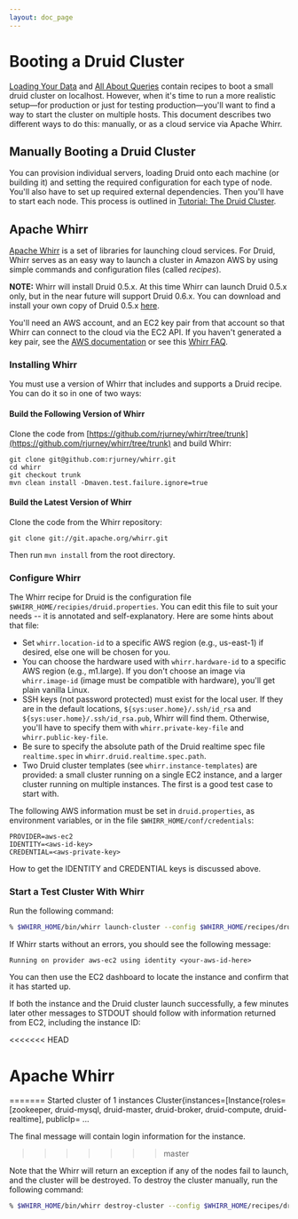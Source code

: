 ```yaml
---
layout: doc_page
---
```


# Booting a Druid Cluster
[Loading Your Data](Tutorial%3A-Loading-Your-Data-Part-2.html) and [All About Queries](Tutorial%3A-All-About-Queries.html) contain recipes to boot a small druid cluster on localhost. However, when it's time to run a more realistic setup&mdash;for production or just for testing production&mdash;you'll want to find a way to start the cluster on multiple hosts. This document describes two different ways to do this: manually, or as a cloud service via Apache Whirr.

## Manually Booting a Druid Cluster
You can provision individual servers, loading Druid onto each machine (or building it) and setting the required configuration for each type of node. You'll also have to set up required external dependencies. Then you'll have to start each node. This process is outlined in [Tutorial: The Druid Cluster](Tutorial:-The-Druid-Cluster.html).

## Apache Whirr

[Apache Whirr](http://whirr.apache.org/) is a set of libraries for launching cloud services. For Druid, Whirr serves as an easy way to launch a cluster in Amazon AWS by using simple commands and configuration files (called *recipes*).

**NOTE:** Whirr will install Druid 0.5.x. At this time Whirr can launch Druid 0.5.x only, but in the near future will support Druid 0.6.x. You can download and install your own copy of Druid 0.5.x [here](http://static.druid.io/artifacts/releases/druid-services-0.5.7-bin.tar.gz).

You'll need an AWS account, and an EC2 key pair from that account so that Whirr can connect to the cloud via the EC2 API. If you haven't generated a key pair, see the [AWS documentation](http://docs.aws.amazon.com/AWSEC2/latest/UserGuide/ec2-key-pairs.html) or see this [Whirr FAQ](http://whirr.apache.org/faq.html#how-do-i-find-my-cloud-credentials).


### Installing Whirr
You must use a version of Whirr that includes and supports a Druid recipe. You can do it so in one of two ways:

#### Build the Following Version of Whirr
Clone the code from [https://github.com/rjurney/whirr/tree/trunk](https://github.com/rjurney/whirr/tree/trunk) and build Whirr:

    git clone git@github.com:rjurney/whirr.git
    cd whirr
    git checkout trunk
    mvn clean install -Dmaven.test.failure.ignore=true

#### Build the Latest Version of Whirr
Clone the code from the Whirr repository:

    git clone git://git.apache.org/whirr.git
    
Then run `mvn install` from the root directory.

### Configure Whirr
The Whirr recipe for Druid is the configuration file `$WHIRR_HOME/recipies/druid.properties`. You can edit this file to suit your needs -- it is annotated and self-explanatory. Here are some hints about that file:

* Set `whirr.location-id` to a specific AWS region (e.g., us-east-1) if desired, else one will be chosen for you.
* You can choose the hardware used with `whirr.hardware-id` to a specific AWS region (e.g., m1.large). If you don't choose an image via `whirr.image-id` (image must be compatible with hardware), you'll get plain vanilla Linux.
* SSH keys (not password protected) must exist for the local user. If they are in the default locations, `${sys:user.home}/.ssh/id_rsa` and `${sys:user.home}/.ssh/id_rsa.pub`, Whirr will find them. Otherwise, you'll have to specify them with `whirr.private-key-file` and `whirr.public-key-file`.
* Be sure to specify the absolute path of the Druid realtime spec file `realtime.spec` in `whirr.druid.realtime.spec.path`.
* Two Druid cluster templates (see `whirr.instance-templates`) are provided: a small cluster running on a single EC2 instance, and a larger cluster running on multiple instances. The first is a good test case to start with.

The following AWS information must be set in `druid.properties`, as environment variables, or in the file `$WHIRR_HOME/conf/credentials`:

    PROVIDER=aws-ec2
    IDENTITY=<aws-id-key>
    CREDENTIAL=<aws-private-key>
    
How to get the IDENTITY and CREDENTIAL keys is discussed above.

### Start a Test Cluster With Whirr
Run the following command:

```bash
% $WHIRR_HOME/bin/whirr launch-cluster --config $WHIRR_HOME/recipes/druid.properties
```
If Whirr starts without an errors, you should see the following message:

    Running on provider aws-ec2 using identity <your-aws-id-here>
    
You can then use the EC2 dashboard to locate the instance and confirm that it has started up.

If both the instance and the Druid cluster launch successfully, a few minutes later other messages to STDOUT should follow with information returned from EC2, including the instance ID:

<<<<<<< HEAD
# Apache Whirr
=======
    Started cluster of 1 instances
    Cluster{instances=[Instance{roles=[zookeeper, druid-mysql, druid-master, druid-broker, druid-compute, druid-realtime], publicIp= ...
    
The final message will contain login information for the instance.
>>>>>>> master

Note that the Whirr will return an exception if any of the nodes fail to launch, and the cluster will be destroyed. To destroy the cluster manually, run the following command:

```bash
% $WHIRR_HOME/bin/whirr destroy-cluster --config $WHIRR_HOME/recipes/druid.properties
```


